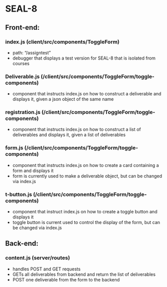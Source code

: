 # SEAL-8

## Front-end:

### index.js (client/src/components/ToggleForm)

- path: “/assigntest”
- debugger that displays a test version for SEAL-8 that is isolated from courses

### Deliverable.js (/client/src/components/ToggleForm/toggle-components)

- component that instructs index.js on how to construct a deliverable and displays it, given a json object of the same name

### registration.js (/client/src/components/ToggleForm/toggle-components)

- component that instructs index.js on how to construct a list of deliverables and displays it, given a list of deliverables

### form.js (/client/src/components/ToggleForm/toggle-components)

- component that instructs index.js on how to create a card containing a form and displays it
- form is currently used to make a deliverable object, but can be changed via index.js

### t-button.js (/client/src/components/ToggleForm/toggle-components)

- component that instruct index.js on how to create a toggle button and displays it
- toggle button is current used to control the display of the form, but can be changed via index.js


## Back-end:

### content.js (server/routes)

- handles POST and GET requests
- GETs all deliverables from backend and return the list of deliverables
- POST one deliverable from the form to the backend
